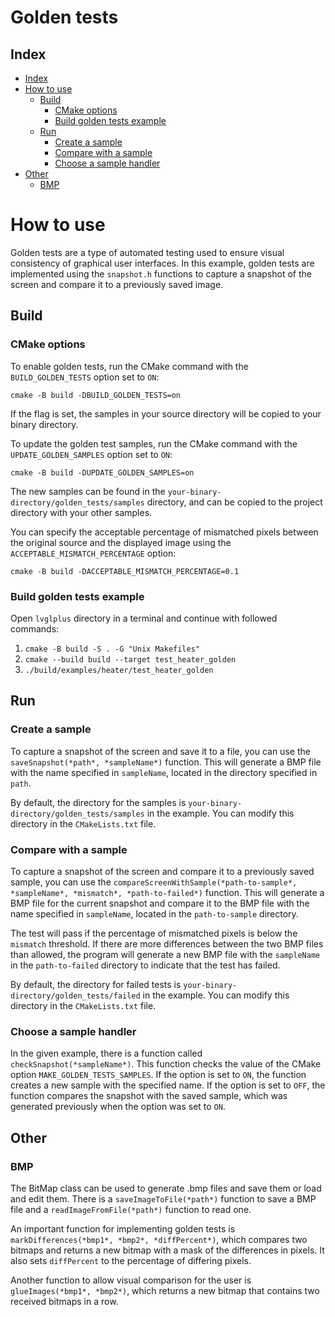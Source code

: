 # Golden tests <a name="lvgl-plus"></a>

## Index <a name="index"></a>

- [Index](#index)
- [How to use](#how-to-use)
    - [Build](#build)
        - [CMake options](#cmake-options)
        - [Build golden tests example](#build)
    - [Run](#run)
        - [Create a sample](#create-a-sample)
        - [Compare with a sample](#compare-with-a-sample)
        - [Choose a sample handler](#choose-a-sample-handler)
- [Other](#other)
    - [BMP](#bmp)

# How to use <a name="how-to-use"></a>

Golden tests are a type of automated testing used to ensure visual consistency of graphical user interfaces. In this
example, golden tests are implemented using the `snapshot.h` functions to capture a snapshot of the screen and compare
it to a previously saved image.

## Build <a name="build"></a>

### CMake options <a name="cmake-options"></a>

To enable golden tests, run the CMake command with the `BUILD_GOLDEN_TESTS` option set to `ON`:

`cmake -B build -DBUILD_GOLDEN_TESTS=on`

If the flag is set, the samples in your source directory will be copied to your binary directory.

To update the golden test samples, run the CMake command with the `UPDATE_GOLDEN_SAMPLES` option set to `ON`:

`cmake -B build -DUPDATE_GOLDEN_SAMPLES=on`

The new samples can be found in the `your-binary-directory/golden_tests/samples` directory, and can be copied to the
project directory with your other samples.

You can specify the acceptable percentage of mismatched pixels between the original source and the displayed image using
the `ACCEPTABLE_MISMATCH_PERCENTAGE` option:

`cmake -B build -DACCEPTABLE_MISMATCH_PERCENTAGE=0.1`

### Build golden tests example <a name="build"></a>

Open `lvglplus` directory in a terminal and continue with followed commands:

1. `cmake -B build -S . -G "Unix Makefiles"`
2. `cmake --build build --target test_heater_golden`
3. `./build/examples/heater/test_heater_golden`

## Run <a name="run"></a>

### Create a sample <a name="create-a-sample"></a>

To capture a snapshot of the screen and save it to a file, you can use
the `saveSnapshot(*path*, *sampleName*)` function. This will generate a BMP file with the name specified
in `sampleName`, located in the directory specified in `path`.

By default, the directory for the samples is `your-binary-directory/golden_tests/samples` in the example. You can modify
this directory in the `CMakeLists.txt` file.

### Compare with a sample <a name="compare-with-a-sample"></a>

To capture a snapshot of the screen and compare it to a previously saved sample, you can use
the `compareScreenWithSample(*path-to-sample*, *sampleName*, *mismatch*, *path-to-failed*)` function. This
will generate a BMP file for the current snapshot and compare it to the BMP file with the name specified
in `sampleName`, located in the `path-to-sample` directory.

The test will pass if the percentage of mismatched pixels is below the `mismatch` threshold. If there are more
differences between the two BMP files than allowed, the program will generate a new BMP file with the `sampleName` in
the `path-to-failed` directory to indicate that the test has failed.

By default, the directory for failed tests is `your-binary-directory/golden_tests/failed` in the example. You can modify
this directory in the `CMakeLists.txt` file.

### Choose a sample handler <a name="choose-a-sample-handler"></a>

In the given example, there is a function called `checkSnapshot(*sampleName*)`. This function checks the value of the
CMake option `MAKE_GOLDEN_TESTS_SAMPLES`. If the option is set to `ON`, the function creates a new sample with the
specified name. If the option is set to `OFF`, the function compares the snapshot with the saved sample, which was
generated previously when the option was set to `ON`.

## Other <a name="other"></a>

### BMP <a name="bmp"></a>

The BitMap class can be used to generate .bmp files and save them or load and edit them. There is a
`saveImageToFile(*path*)` function to save a BMP file and a `readImageFromFile(*path*)` function to read one.

An important function for implementing golden tests is `markDifferences(*bmp1*, *bmp2*, *diffPercent*)`, which compares
two bitmaps and returns a new bitmap with a mask of the differences in pixels. It also sets `diffPercent` to the
percentage of differing pixels.

Another function to allow visual comparison for the user is `glueImages(*bmp1*, *bmp2*)`, which returns a new bitmap
that contains two received bitmaps in a row.
